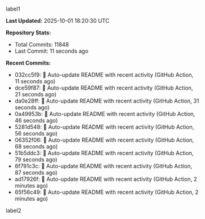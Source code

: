 
label1 
<!-- ACTIVITY_START -->
**Last Updated:** 2025-10-01 18:20:30 UTC

**Repository Stats:**
- Total Commits: 11848
- Last Commit: 11 seconds ago

**Recent Commits:**
- 032cc5f9: 🤖 Auto-update README with recent activity (GitHub Action, 11 seconds ago)
- dce59f87: 🤖 Auto-update README with recent activity (GitHub Action, 21 seconds ago)
- da0e28ff: 🤖 Auto-update README with recent activity (GitHub Action, 31 seconds ago)
- 0a49953b: 🤖 Auto-update README with recent activity (GitHub Action, 46 seconds ago)
- 5281d548: 🤖 Auto-update README with recent activity (GitHub Action, 56 seconds ago)
- 06352f06: 🤖 Auto-update README with recent activity (GitHub Action, 68 seconds ago)
- 51b5ddc3: 🤖 Auto-update README with recent activity (GitHub Action, 79 seconds ago)
- 6f791c3c: 🤖 Auto-update README with recent activity (GitHub Action, 87 seconds ago)
- ad17926f: 🤖 Auto-update README with recent activity (GitHub Action, 2 minutes ago)
- 65f56c49: 🤖 Auto-update README with recent activity (GitHub Action, 2 minutes ago)
<!-- ACTIVITY_END -->

label2
